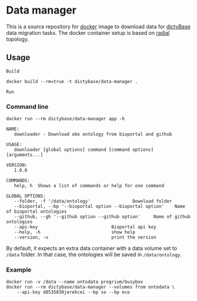 # Data manager
This is a source repository for [docker](http://docker.io) image to download data for
[dictyBase](http://dictybase.org) data migration tasks. The docker container setup is based on [radial](https://github.com/radial/docs)
topology. 

## Usage

`Build`

```docker build --rm=true -t dictybase/data-manager .```

`Run`

### Command line

```
docker run --rm dictybase/data-manager app -h

NAME:
   downloader - Download obo ontology from bioportal and github

USAGE:
   downloader [global options] command [command options] [arguments...]

VERSION:
   1.0.0

COMMANDS:
   help, h	Shows a list of commands or help for one command
   
GLOBAL OPTIONS:
   --folder, -f '/data/ontology'				Download folder
   --bioportal, --bp '--bioportal option --bioportal option'	Name of bioportal ontologies
   --github, --gh '--github option --github option'		Name of github ontologies
   --api-key 							Bioportal api key
   --help, -h							show help
   --version, -v						print the version
```

By default, it expects an extra data container with a data volume set to
`/data` folder. In that case, the ontologies will be saved
in `/data/ontology`.

### Example

```
docker run -v /data --name ontodata progrium/busybox
docker run --rm dictybase/data-manager --volumes from ontodata \
    --api-key d8535830jerekcei --bp so --bp eco 
```




